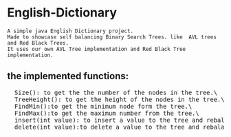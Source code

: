 # English-Dictionary

    A simple java English Dictionary project.  
    Made to showcase self balancing Binary Search Trees. like  AVL trees and Red Black Trees.
    It uses our own AVL Tree implementation and Red Black Tree implementation. 
## the implemented functions:
<pre>
  Size(): to get the the number of the nodes in the tree.\
  TreeHeight(): to get the height of the nodes in the tree.\
  FindMin():to get the minimum node form the tree.\
  FindMax():to get the maximum number from the tree.\
  insert(int value): to insert a value to the tree and rebalance it if it is not rebalaced form the start.\
  delete(int value):to delete a value to the tree and rebalance it if it is not rebalaced form the start.\
 </pre>
